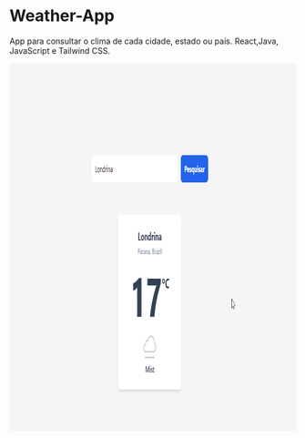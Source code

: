 # Weather-App

App para consultar o clima de cada cidade, estado ou país.
React,Java, JavaScript e Tailwind CSS.

<p align="center">
<img width="1002" height="645" src="/assets/app.gif">
</p>
